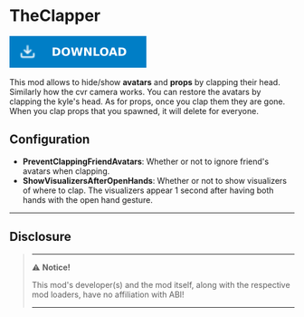# TheClapper

[![Download Latest TheClapper.dll](../.Resources/DownloadButtonEnabled.svg "Download Latest TheClapper.dll")](https://github.com/kafeijao/Kafe_CVR_Mods/releases/latest/download/TheClapper.dll)

This mod allows to hide/show **avatars** and **props** by clapping their head. Similarly how the cvr camera works. You
can restore the avatars by clapping the kyle's head. As for props, once you clap them they are gone. When you clap props
that you spawned, it will delete for everyone.

## Configuration

- **PreventClappingFriendAvatars**: Whether or not to ignore friend's avatars when clapping.
- **ShowVisualizersAfterOpenHands**: Whether or not to show visualizers of where to clap. The visualizers appear 1 second
after having both hands with the open hand gesture.

---

## Disclosure

> ---
> ⚠️ **Notice!**  
>
> This mod's developer(s) and the mod itself, along with the respective mod loaders, have no affiliation with ABI!
>
> ---
